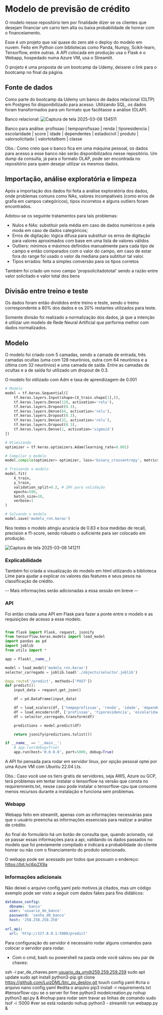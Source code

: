 # Modelo de previsão de crédito

O modelo nesse reposítório tem por finalidade dizer se os clientes que desejam financiar um carro tem alta ou baixa probabilidade de honrar com o financeiamento.

Esse é um projeto que vai quase do zero até o deploy do modelo em nuvem.
Feito em Python com bibliotecas como Panda, Numpy, Scikit-learn, Tensorflow, entre outras.
A API colocada em produção usa o Flask e o Webapp, hospedado numa Azure VM, usa o Streamlit.

O projeto é uma proposta de um bootcamp da Udemy, deixarei o link para o bootcamp no final da página.

## Fonte de dados

Como parte do bootcamp da Udemy um banco de dados relacional (OLTP) em Postgres foi disponibilizado para acesso.
Utilizando SQL, os dados foram transformados para um formato que facilitasse a análise (OLAP).

Banco relacional:
![Captura de tela 2025-03-08 134511](https://github.com/user-attachments/assets/98dadde1-9e30-4303-b13d-6fb9fc9eb5a7)

Banco para análise:
profissao | tempoprofissao | renda | tiporesidencia | escolaridade | score | idade | dependentes | estadocivil | produto | valorsolicitado | valortotalbem | classe

Obs.: Como creio que o banco fica em uma máquina pessoal, os dados para acesso a esse banco não serão disponibilizados nesse repositório. 
Um dump da consulta, já para o formato OLAP, pode ser encontrada no repositório para quem desejar utilizar os mesmos dados.

## Importação, análise exploratória e limpeza

Após a importação dos dados foi feita a análise exploratória dos dados, onde problemas comuns como NAs, valores incompatíveis (como erros de grafia em campos categóricos), tipos incorretos e alguns outliers foram encontrados.

Adotou-se os seguinte tratamentos para tais problemas:

* Nulos e NAs: substituir pela média em caso de dados numéricos e pela moda em caso de dados categóricos;
* Erros de digitação: lógica difusa para substituir os erros de digitação para valores aproximados com base em uma lista de valores válidos
* Outliers: mínimos e máximos definidos manualmente para cada tipo de campo e então comparados com o valor do campo, em caso de estar fora do range foi usado o valor da mediana para subtituir tal valor.
* Tipos errados: feita a simples conversão para os tipos corretos 

Também foi criado um novo campo 'propsolicitadototal' sendo a razão entre valor solicitado e valor total dos bens

## Divisão entre treino e teste

Os dados foram então divididos entre treino e teste, sendo o treino correspondente a 80% dos dados e os 20% restantes utilizados para teste.

Somente divisão foi realizado a normalização dos dados, já que a intenção é utilizar um modelo de Rede Neural Artificial que performa melhor com dados normalizados.    

## Modelo

O modelo foi criado com 5 camadas, sendo a camada de entrada, três camadas ocultas (uma com 128 neurônios, outra com 64 neurônios e a última com 32 neurônios) e uma camada de saída. Entre as camadas de ocultas e a de saída foi utilizado um dropout de 0.3.

O modelo foi otilizado com Adm e taxa de aprendizagem de 0.001

```py
# Modelo
model = tf.keras.Sequential([
    tf.keras.layers.Input(shape=(X_train.shape[1],)),
    tf.keras.layers.Dense(128, activation='relu'),
    tf.keras.layers.Dropout(0.3),
    tf.keras.layers.Dense(64, activation='relu'),
    tf.keras.layers.Dropout(0.3),
    tf.keras.layers.Dense(32, activation='relu'),
    tf.keras.layers.Dropout(0.3),
    tf.keras.layers.Dense(1, activation='sigmoid')
])

# Otimizando 
optimizer = tf.keras.optimizers.Adam(learning_rate=0.001)

# Compilar o modelo 
model.compile(optimizer= optimizer, loss='binary_crossentropy', metrics=['accuracy'])

# Treinando o modelo
model.fit(
    X_train,
    y_train,
    validation_split=0.2, # 20% para validação
    epochs=500,
    batch_size=10,
    verbose=1
)

# Salvando o modelo
model.save('modelo_rnn.keras')
```

Nos testes o modelo atingiu acurácia de 0.83 e boa medidas de recall, precision e f1-score, sendo robusto o suficiente para ser colocado em produção.

![Captura de tela 2025-03-08 141211](https://github.com/user-attachments/assets/41a4d93d-782c-4458-b9a9-9f2aa781ad56)

### Explicabilidade

Também foi criada a visualização do modelo em html utilizando a biblioteca Lime para ajudar a explicar os valores das features e seus pesos na classificação de crédito.

-- Mais informações serão adicionadas a essa sessão em breve -- 

### API

Foi então criada uma API em Flask para fazer a ponte entre o modelo e as requisições de acesso a esse modelo.

```py

from flask import Flask, request, jsonify
from tensorflow.keras.models import load_model
import pandas as pd
import joblib
from utils import *

app = Flask(__name__)

model = load_model('modelo_rnn.keras')
selector_carregado = joblib.load('./objects/selector.joblib')

@app.route('/predict', methods=['POST'])
def predict():
    input_data = request.get_json()

    df = pd.DataFrame(input_data)

    df = load_scalers(df, ['tempoprofissao', 'renda', 'idade', 'dependentes', 'valorsolicitado', 'valortotalbem', 'propsolicitadototal'])
    df = load_encoders(df, ['profissao', 'tiporesidencia', 'escolaridade', 'score', 'estadocivil', 'produto'])
    df = selector_carregado.transform(df)

    predictions = model.predict(df)

    return jsonify(predictions.tolist())

if __name__ == '__main__':
    # app.run(debug=True)
    app.run(host='0.0.0.0', port=5000, debug=True)

```

A API foi pensada para rodar em servidor linux, por opção pessoal optei por uma Azure VM com Ubuntu 22.04 Lts. 

Obs.: Caso você use os tiers gratis de servidores, seja AWS, Azure ou GCP, terá problemas em tentar instalar o tensorflow na versão que consta no requiremnents.txt, nesse caso pode instalar o tensorflow-cpu que consome menos recursos durante a instalação e funciona sem problemas.

### Webapp

Webapp feito em streamlit, apenas com as informações necessárias para que o usuário preencha as informações essenciais para realizar a análise de crédito.

Ao final do formulário há um botão de consulta que, quando acionado, vai se passar essas informações para a api, validando os dados passados no modelo que foi previamente compilado e indicará a probabilidade do cliente honrar ou não com o financiamento do produto selecionado.    

O webapp pode ser acessado por todos que possuam o endereço:
https://bit.ly/4ip2X9a

### Informações adicionais

Não deixei o arquivo config.yaml pelo motivos já citados, mas um código exemplo pode ser visto a seguir com dados fakes para fins didáticos:

```yaml
database_config:
  dbname: 'banco'
  user: 'usuario_do_banco'
  password: 'senha_d0_banco'
  host: '258.258.258.258'
  
url_api:
  url: 'http://127.0.0.1:5000/predict'
``` 

Para configuração do servidor é necessário rodar alguns comandos para colocar o servidor para rodar.

* Com o cmd, bash ou powershell na pasta onde você salvou seu par de chaves:
  
ssh -i par_de_chaves.pem usuario_da_vm@259.259.259.259
sudo apt update
sudo apt install python3-pip
git clone https://github.com/LuizDML/btc_py_deploy.git
touch config.yaml #cria o arquivo
nano config.yaml #edita o arquivo
pip3 install -r requirements.txt #tensorflow-cpu se o server for free
python3 modelcreation.py 
nohup python3 api.py & #nohup para rodar sem travar as linhas de comando
sudo lsof -i :5000 #ver se está rodando
nohup python3 - streamlit run webapp.py & 
